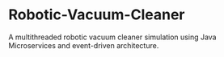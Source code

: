 # Robotic-Vacuum-Cleaner
A multithreaded robotic vacuum cleaner simulation using Java Microservices and event-driven architecture.
